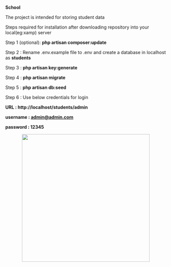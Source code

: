 **School**

The project is intended for storing student data 

Steps required for installation after downloading repository into your local(eg:xamp) server

Step 1 (optional): **php artisan composer:update**

Step 2 : Rename .env.example file to .env and create a database in localhost as **students** 

Step 3 : **php artisan key:generate**

Step 4 : **php artisan migrate**

Step 5 : **php artisan db:seed**

Step 6 : Use below credentials for login

**URL : http://localhost/students/admin**

**username : admin@admin.com**

**password : 12345**

<p align="center"><a href="https://laravel.com" target="_blank"><img src="https://raw.githubusercontent.com/laravel/art/master/logo-lockup/5%20SVG/2%20CMYK/1%20Full%20Color/laravel-logolockup-cmyk-red.svg" width="400"></a></p>
